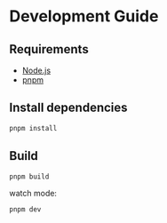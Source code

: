 # Development Guide

## Requirements

- [Node.js](https://nodejs.org)
- [pnpm](https://pnpm.io)

## Install dependencies

```bash
pnpm install
```

## Build

```bash
pnpm build
```

watch mode:

```bash
pnpm dev
```
